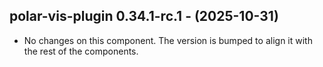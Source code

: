   ## polar-vis-plugin 0.34.1-rc.1 - (2025-10-31)
  
  * No changes on this component. The version is bumped to align it
    with the rest of the components.
